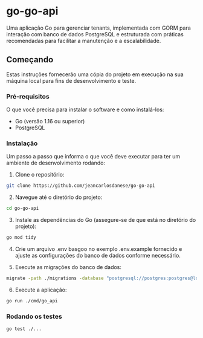 # go-go-api

Uma aplicação Go para gerenciar tenants, implementada com GORM para interação com banco de dados PostgreSQL e estruturada com práticas recomendadas para facilitar a manutenção e a escalabilidade.

## Começando

Estas instruções fornecerão uma cópia do projeto em execução na sua máquina local para fins de desenvolvimento e teste.

### Pré-requisitos

O que você precisa para instalar o software e como instalá-los:

- Go (versão 1.16 ou superior)
- PostgreSQL

### Instalação

Um passo a passo que informa o que você deve executar para ter um ambiente de desenvolvimento rodando:

1. Clone o repositório:

```bash
git clone https://github.com/jeancarlosdanese/go-go-api
```

2. Navegue até o diretório do projeto:

```bash
cd go-go-api
```

3. Instale as dependências do Go (assegure-se de que está no diretório do projeto):

```bash
go mod tidy
```

4. Crie um arquivo .env basgoo no exemplo .env.example fornecido e ajuste as configurações do banco de dados conforme necessário.

5. Execute as migrações do banco de dados:

```bash
migrate -path ./migrations -database "postgresql://postgres:postgres@localhost:5432/go_go_api?sslmode=disable" up
```

6. Execute a aplicação:

```bash
go run ./cmd/go_api
```

### Rodando os testes

```bash
go test ./...
```
